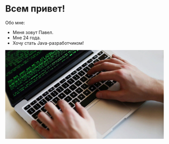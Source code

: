 # Всем привет!

Обо мне:
- Меня зовут Павел.
- Мне 24 года.
- Хочу стать Java-разработчиком!

![](img/programmist-918x516.jpg)